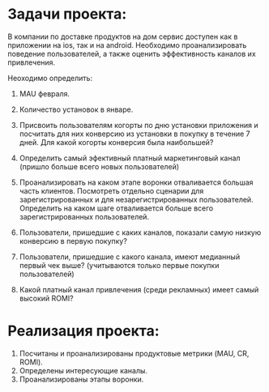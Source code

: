 # Задачи проекта:
В компании по доставке продуктов на дом сервис доступен как в приложении на ios, так и на android. Необходимо проанализировать поведение пользователей, а также оценить эффективность каналов их привлечения. 

Неоходимо определить:
1. MAU февраля.

2. Количество установок в январе.

3. Присвоить пользователям когорты по дню установки приложения и посчитать для них конверсию из установки в покупку в течение 7 дней. Для какой когорты конверсия была наибольшей?

4. Определить самый эфективный платный маркетинговый канал (пришло больше всего новых пользователей)

5. Проанализировать на каком этапе воронки отваливается большая часть клиентов. Посмотреть отдельно сценарии для зарегистрированных и для незарегистрированных пользователей. Определить на каком шаге отваливается больше всего зарегистрированных пользователей.

6. Пользователи, пришедшие с каких каналов, показали самую низкую конверсию в первую покупку?

7. Пользователи, пришедшие с какого канала, имеют медианный первый чек выше? (учитываются только первые покупки пользователей)

8. Какой платный канал привлечения (среди рекламных) имеет самый высокий ROMI?

# Реализация проекта:
1. Посчитаны и проанализированы продуктовые метрики (MAU, CR, ROMI).
2. Определены интересующие каналы.
3. Проанализированы этапы воронки.
